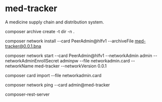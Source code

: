 # med-tracker

A medicine supply chain and distribution system.

composer archive create -t dir -n .

composer network install --card PeerAdmin@hlfv1 --archiveFile med-tracker@0.0.1.bna

composer network start --card PeerAdmin@hlfv1 --networkAdmin admin --networkAdminEnrollSecret adminpw --file networkadmin.card --networkName med-tracker --networkVersion 0.0.1

composer card import --file networkadmin.card

composer network ping --card admin@med-tracker

composer-rest-server
